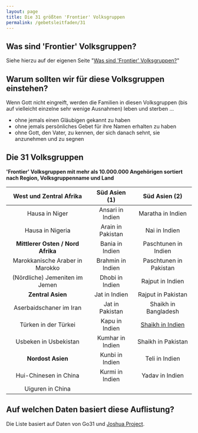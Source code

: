 ```yaml
---
layout: page
title: Die 31 größten 'Frontier' Volksgruppen
permalink: /gebetsleitfaden/31
---
```

## Was sind 'Frontier' Volksgruppen?
Siehe hierzu auf der eigenen Seite "<a href="/artikel/frontier_volksgruppen">Was sind 'Frontier' Volksgruppen?</a>"

## Warum sollten wir für diese Volksgruppen einstehen?
Wenn Gott nicht eingreift, werden die Familien in diesen Volksgruppen (bis auf vielleicht einzelne sehr wenige Ausnahmen) leben und sterben ...
* ohne jemals einen Gläubigen gekannt zu haben
* ohne jemals persönliches Gebet für ihre Namen erhalten zu haben
* ohne Gott, den Vater, zu kennen, der sich danach sehnt, sie anzunehmen und zu segnen

## Die 31 Volksgruppen

**'Frontier' Volksgruppen mit mehr als 10.000.000 Angehörigen sortiert nach Region, Volksgruppenname und Land**

|  **West und Zentral Afrika**  	      | **Süd Asien (1)** 	| **Süd Asien (2)** 	|
|:-----------------------------:	      |:-----------------:	|:-----------------:	|
| Hausa in Niger                	      | Ansari in Indien  	| Maratha in Indien |
| Hausa in Nigeria              	      | Arain in Pakistan  	| Nai in Indien                   	|
| **Mittlerer Osten / Nord Afrika**     | Bania in Indien    	| Paschtunen in Indien                  	|
| Marokkanische Araber in Marokko	      | Brahmin in Indien  	| Paschtunen in Pakistan                  	|
| (Nördliche) Jemeniten im Jemen 	      | Dhobi in Indien    	| Rajput in Indien                  	|
|       **Zentral Asien**       	      | Jat in Indien     	| Rajput in Pakistan                  	|
| Aserbaidschaner im Iran        	      | Jat in Pakistan    	| Shaikh in Bangladesh                  	|
| Türken in der Türkei          	      | Kapu in Indien     	| [Shaikh in Indien](/volksgruppen/shaikh_in_indien)  	|
| Usbeken in Usbekistan          	      | Kumhar in Indien   	| Shaikh in Pakistan                  	|
|       **Nordost Asien**       	      | Kunbi in Indien    	| Teli in Indien                  	|
| Hui-Chinesen in China          	      | Kurmi in Indien   	| Yadav in Indien                  	|
| Uiguren  in China              	      |                   	|                   	|

## Auf welchen Daten basiert diese Auflistung?
Die Liste basiert auf Daten von Go31 und <a href="https://joshuaproject.net">Joshua Project</a>.
